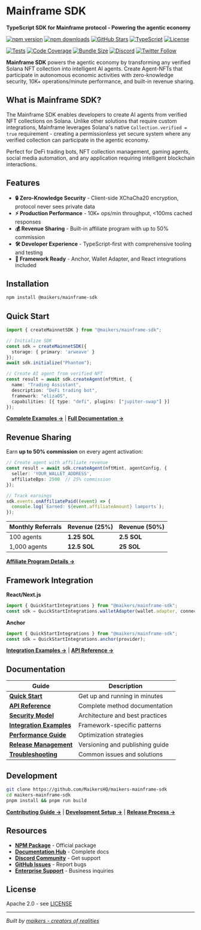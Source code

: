 # Mainframe SDK

**TypeScript SDK for Mainframe protocol - Powering the agentic economy**

[![npm version](https://img.shields.io/npm/v/@maikers/mainframe-sdk.svg)](https://www.npmjs.com/package/@maikers/mainframe-sdk)
[![npm downloads](https://img.shields.io/npm/dm/@maikers/mainframe-sdk.svg)](https://www.npmjs.com/package/@maikers/mainframe-sdk)
[![GitHub Stars](https://img.shields.io/github/stars/MaikersHQ/maikers-mainframe-sdk.svg)](https://github.com/MaikersHQ/maikers-mainframe-sdk)
[![TypeScript](https://img.shields.io/badge/TypeScript-5.0+-blue.svg)](https://www.typescriptlang.org/)
[![License](https://img.shields.io/badge/License-Apache%202.0-blue.svg)](LICENSE)

[![Tests](https://img.shields.io/badge/tests-passing-brightgreen.svg)](https://github.com/MaikersHQ/maikers-mainframe-sdk)
[![Code Coverage](https://img.shields.io/badge/coverage-90%25-brightgreen.svg)](https://github.com/MaikersHQ/maikers-mainframe-sdk/tree/main/coverage)
[![Bundle Size](https://img.shields.io/bundlephobia/minzip/@maikers/mainframe-sdk)](https://bundlephobia.com/package/@maikers/mainframe-sdk)
[![Discord](https://img.shields.io/badge/discord-join-7289da.svg?logo=discord)](https://discord.gg/maikers)
[![Twitter Follow](https://img.shields.io/twitter/follow/TheMaikers?style=social)](https://twitter.com/TheMaikers)


**Mainframe SDK** powers the agentic economy by transforming any verified Solana NFT collection into intelligent AI agents. Create Agent-NFTs that participate in autonomous economic activities with zero-knowledge security, 10K+ operations/minute performance, and built-in revenue sharing.

## What is Mainframe SDK?

The Mainframe SDK enables developers to create AI agents from verified NFT collections on Solana. Unlike other solutions that require custom integrations, Mainframe leverages Solana's native `Collection.verified = true` requirement - creating a permissionless yet secure system where any verified collection can participate in the agentic economy.

Perfect for DeFi trading bots, NFT collection management, gaming agents, social media automation, and any application requiring intelligent blockchain interactions.

## Features

- **🔒 Zero-Knowledge Security** - Client-side XChaCha20 encryption, protocol never sees private data
- **⚡ Production Performance** - 10K+ ops/min throughput, <100ms cached responses  
- **💰 Revenue Sharing** - Built-in affiliate program with up to 50% commission
- **🛠️ Developer Experience** - TypeScript-first with comprehensive tooling and testing
- **🔌 Framework Ready** - Anchor, Wallet Adapter, and React integrations included

## Installation

```bash
npm install @maikers/mainframe-sdk
```

## Quick Start

```typescript
import { createMainnetSDK } from "@maikers/mainframe-sdk";

// Initialize SDK
const sdk = createMainnetSDK({ 
  storage: { primary: 'arweave' } 
});
await sdk.initialize("Phantom");

// Create AI agent from verified NFT
const result = await sdk.createAgent(nftMint, {
  name: "Trading Assistant",
  description: "DeFi trading bot", 
  framework: "elizaOS",
  capabilities: [{ type: "defi", plugins: ["jupiter-swap"] }]
});
```

**[Complete Examples →](examples/)** | **[Full Documentation →](docs/)**

## Revenue Sharing

Earn **up to 50% commission** on every agent activation:

```typescript
// Create agent with affiliate revenue
const result = await sdk.createAgent(nftMint, agentConfig, {
  seller: 'YOUR_WALLET_ADDRESS',
  affiliateBps: 2500  // 25% commission
});

// Track earnings
sdk.events.onAffiliatePaid((event) => {
  console.log(`Earned: ${event.affiliateAmount} lamports`);
});
```

| Monthly Referrals | Revenue (25%) | Revenue (50%) |
|------------------|---------------|---------------|
| 100 agents | **1.25 SOL** | **2.5 SOL** |
| 1,000 agents | **12.5 SOL** | **25 SOL** |

**[Affiliate Program Details →](docs/affiliate-program.md)**

## Framework Integration

**React/Next.js**
```typescript
import { QuickStartIntegrations } from "@maikers/mainframe-sdk";
const sdk = QuickStartIntegrations.walletAdapter(wallet.adapter, connection);
```

**Anchor**
```typescript
import { QuickStartIntegrations } from "@maikers/mainframe-sdk";  
const sdk = QuickStartIntegrations.anchor(provider);
```

**[Integration Examples →](docs/integration.md)** | **[API Reference →](docs/api.md)**

## Documentation

| Guide | Description |
|-------|-------------|
| **[Quick Start](docs/quickstart.md)** | Get up and running in minutes |
| **[API Reference](docs/api.md)** | Complete method documentation |
| **[Security Model](docs/security.md)** | Architecture and best practices |
| **[Integration Examples](docs/integration.md)** | Framework-specific patterns |
| **[Performance Guide](docs/performance.md)** | Optimization strategies |
| **[Release Management](docs/releases.md)** | Versioning and publishing guide |
| **[Troubleshooting](docs/troubleshooting.md)** | Common issues and solutions |

## Development

```bash
git clone https://github.com/MaikersHQ/maikers-mainframe-sdk
cd maikers-mainframe-sdk
pnpm install && pnpm run build
```

**[Contributing Guide →](docs/contributing.md)** | **[Development Setup →](docs/development.md)** | **[Release Process →](docs/releases.md)**

## Resources

- **[NPM Package](https://www.npmjs.com/package/@maikers/mainframe-sdk)** - Official package
- **[Documentation Hub](https://docs.maikers.com)** - Complete docs
- **[Discord Community](https://discord.gg/maikers)** - Get support
- **[GitHub Issues](https://github.com/MaikersHQ/maikers-mainframe-sdk/issues)** - Report bugs
- **[Enterprise Support](mailto:enterprise@maikers.com)** - Business inquiries

## License

Apache 2.0 - see [LICENSE](LICENSE)

---
*Built by [maikers - creators of realities](https://maikers.com)*
